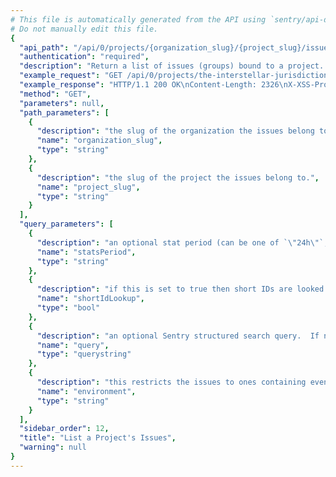 ```yaml
---
# This file is automatically generated from the API using `sentry/api-docs/generator.py.`
# Do not manually edit this file.
{
  "api_path": "/api/0/projects/{organization_slug}/{project_slug}/issues/", 
  "authentication": "required", 
  "description": "Return a list of issues (groups) bound to a project.  All parameters are\nsupplied as query string parameters.\n\nA default query of ``is:unresolved`` is applied. To return results\nwith other statuses send an new query value (i.e. ``?query=`` for all\nresults).\n\nThe ``statsPeriod`` parameter can be used to select the timeline\nstats which should be present. Possible values are: ``\"\"`` (disable),\n``\"24h\"``, ``\"14d\"``", 
  "example_request": "GET /api/0/projects/the-interstellar-jurisdiction/pump-station/issues/?statsPeriod=24h HTTP/1.1\nHost: sentry.io\nAuthorization: Bearer <token>", 
  "example_response": "HTTP/1.1 200 OK\nContent-Length: 2326\nX-XSS-Protection: 1; mode=block\nContent-Language: en\nX-Max-Hits: 1000\nAccess-Control-Expose-Headers: X-Sentry-Error, Retry-After\nVary: Accept-Language, Cookie\nX-Content-Type-Options: nosniff\nAccess-Control-Allow-Methods: GET, PUT, DELETE, HEAD, OPTIONS\nLink: <https://sentry.io/api/0/projects/the-interstellar-jurisdiction/pump-station/issues/?statsPeriod=24h&cursor=1583819858583:0:1>; rel=\"previous\"; results=\"false\"; cursor=\"1583819858583:0:1\", <https://sentry.io/api/0/projects/the-interstellar-jurisdiction/pump-station/issues/?statsPeriod=24h&cursor=1583819856132:1:0>; rel=\"next\"; results=\"false\"; cursor=\"1583819856132:1:0\"\nX-Hits: 2\nAllow: GET, PUT, DELETE, HEAD, OPTIONS\nAccess-Control-Allow-Origin: *\nAccess-Control-Allow-Headers: X-Sentry-Auth, X-Requested-With, Origin, Accept, Content-Type, Authentication, Authorization\nContent-Type: application/json\nX-Frame-Options: deny\n\n[\n  {\n    \"annotations\": [], \n    \"assignedTo\": null, \n    \"count\": \"1\", \n    \"culprit\": \"io.sentry.example.ApiRequest in perform\", \n    \"firstSeen\": \"2020-03-10T05:57:38.583871Z\", \n    \"hasSeen\": false, \n    \"id\": \"2\", \n    \"isBookmarked\": false, \n    \"isPublic\": false, \n    \"isSubscribed\": false, \n    \"lastSeen\": \"2020-03-10T05:57:38.583871Z\", \n    \"level\": \"error\", \n    \"logger\": null, \n    \"metadata\": {\n      \"filename\": \"ApiRequest.java\", \n      \"function\": \"perform\", \n      \"type\": \"ApiException\", \n      \"value\": \"Authentication failed, token expired!\"\n    }, \n    \"numComments\": 0, \n    \"permalink\": \"https://sentry.io/organizations/the-interstellar-jurisdiction/issues/2/\", \n    \"platform\": \"java\", \n    \"project\": {\n      \"id\": \"2\", \n      \"name\": \"Pump Station\", \n      \"platform\": null, \n      \"slug\": \"pump-station\"\n    }, \n    \"shareId\": null, \n    \"shortId\": \"PUMP-STATION-2\", \n    \"stats\": {\n      \"24h\": [\n        [\n          1583733600, \n          0\n        ], \n        [\n          1583737200, \n          0\n        ], \n        [\n          1583740800, \n          0\n        ], \n        [\n          1583744400, \n          0\n        ], \n        [\n          1583748000, \n          0\n        ], \n        [\n          1583751600, \n          0\n        ], \n        [\n          1583755200, \n          0\n        ], \n        [\n          1583758800, \n          0\n        ], \n        [\n          1583762400, \n          0\n        ], \n        [\n          1583766000, \n          0\n        ], \n        [\n          1583769600, \n          0\n        ], \n        [\n          1583773200, \n          0\n        ], \n        [\n          1583776800, \n          0\n        ], \n        [\n          1583780400, \n          0\n        ], \n        [\n          1583784000, \n          0\n        ], \n        [\n          1583787600, \n          0\n        ], \n        [\n          1583791200, \n          0\n        ], \n        [\n          1583794800, \n          0\n        ], \n        [\n          1583798400, \n          0\n        ], \n        [\n          1583802000, \n          0\n        ], \n        [\n          1583805600, \n          0\n        ], \n        [\n          1583809200, \n          0\n        ], \n        [\n          1583812800, \n          0\n        ], \n        [\n          1583816400, \n          1\n        ]\n      ]\n    }, \n    \"status\": \"unresolved\", \n    \"statusDetails\": {}, \n    \"subscriptionDetails\": null, \n    \"title\": \"ApiException: Authentication failed, token expired!\", \n    \"type\": \"error\", \n    \"userCount\": 1\n  }, \n  {\n    \"annotations\": [], \n    \"assignedTo\": null, \n    \"count\": \"1\", \n    \"culprit\": \"raven.scripts.runner in main\", \n    \"firstSeen\": \"2020-03-10T05:57:36.131694Z\", \n    \"hasSeen\": false, \n    \"id\": \"1\", \n    \"isBookmarked\": false, \n    \"isPublic\": false, \n    \"isSubscribed\": false, \n    \"lastSeen\": \"2020-03-10T05:57:36.131694Z\", \n    \"level\": \"error\", \n    \"logger\": null, \n    \"metadata\": {\n      \"title\": \"This is an example python exception\"\n    }, \n    \"numComments\": 0, \n    \"permalink\": \"https://sentry.io/organizations/the-interstellar-jurisdiction/issues/1/\", \n    \"platform\": \"python\", \n    \"project\": {\n      \"id\": \"2\", \n      \"name\": \"Pump Station\", \n      \"platform\": null, \n      \"slug\": \"pump-station\"\n    }, \n    \"shareId\": null, \n    \"shortId\": \"PUMP-STATION-1\", \n    \"stats\": {\n      \"24h\": [\n        [\n          1583733600, \n          0\n        ], \n        [\n          1583737200, \n          0\n        ], \n        [\n          1583740800, \n          0\n        ], \n        [\n          1583744400, \n          0\n        ], \n        [\n          1583748000, \n          0\n        ], \n        [\n          1583751600, \n          0\n        ], \n        [\n          1583755200, \n          0\n        ], \n        [\n          1583758800, \n          0\n        ], \n        [\n          1583762400, \n          0\n        ], \n        [\n          1583766000, \n          0\n        ], \n        [\n          1583769600, \n          0\n        ], \n        [\n          1583773200, \n          0\n        ], \n        [\n          1583776800, \n          0\n        ], \n        [\n          1583780400, \n          0\n        ], \n        [\n          1583784000, \n          0\n        ], \n        [\n          1583787600, \n          0\n        ], \n        [\n          1583791200, \n          0\n        ], \n        [\n          1583794800, \n          0\n        ], \n        [\n          1583798400, \n          0\n        ], \n        [\n          1583802000, \n          0\n        ], \n        [\n          1583805600, \n          0\n        ], \n        [\n          1583809200, \n          0\n        ], \n        [\n          1583812800, \n          0\n        ], \n        [\n          1583816400, \n          1\n        ]\n      ]\n    }, \n    \"status\": \"unresolved\", \n    \"statusDetails\": {}, \n    \"subscriptionDetails\": null, \n    \"title\": \"This is an example python exception\", \n    \"type\": \"default\", \n    \"userCount\": 1\n  }\n]", 
  "method": "GET", 
  "parameters": null, 
  "path_parameters": [
    {
      "description": "the slug of the organization the issues belong to.", 
      "name": "organization_slug", 
      "type": "string"
    }, 
    {
      "description": "the slug of the project the issues belong to.", 
      "name": "project_slug", 
      "type": "string"
    }
  ], 
  "query_parameters": [
    {
      "description": "an optional stat period (can be one of `\"24h\"`, `\"14d\"`, and `\"\"`).", 
      "name": "statsPeriod", 
      "type": "string"
    }, 
    {
      "description": "if this is set to true then short IDs are looked up by this function as well.  This can cause the return value of the function to return an event issue of a different project which is why this is an opt-in. Set to 1 to enable.", 
      "name": "shortIdLookup", 
      "type": "bool"
    }, 
    {
      "description": "an optional Sentry structured search query.  If not provided an implied `\"is:unresolved\"` is assumed.)", 
      "name": "query", 
      "type": "querystring"
    }, 
    {
      "description": "this restricts the issues to ones containing events from this environment", 
      "name": "environment", 
      "type": "string"
    }
  ], 
  "sidebar_order": 12, 
  "title": "List a Project's Issues", 
  "warning": null
}
---
```

